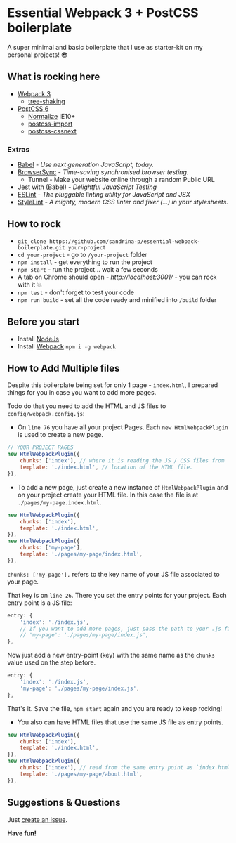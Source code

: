 # Essential Webpack 3 + PostCSS boilerplate

A super minimal and basic boilerplate that I use as starter-kit on my personal projects! 😎

## What is rocking here
* [Webpack 3](https://webpack.js.org/guides/getting-started/)
  * [tree-shaking](https://webpack.js.org/guides/tree-shaking/)
* [PostCSS 6](http://postcss.org/)
  * [Normalize](https://necolas.github.io/normalize.css/) IE10+
  * [postcss-import](https://github.com/postcss/postcss-import)
  * [postcss-cssnext](http://cssnext.io/)

### Extras
* [Babel](https://babeljs.io/) - *Use next generation JavaScript, today.*
* [BrowserSync](https://www.browsersync.io/) - *Time-saving synchronised browser testing.*
  * Tunnel - Make your website online through a random Public URL
* [Jest](https://facebook.github.io/jest/) with (Babel) - *Delightful JavaScript Testing*
* [ESLint](http://eslint.org/) - *The pluggable linting utility for JavaScript and JSX*
* [StyleLint](https://stylelint.io/) - *A mighty, modern CSS linter and fixer (...) in your stylesheets.*


## How to rock
* `git clone https://github.com/sandrina-p/essential-webpack-boilerplate.git your-project`
* `cd your-project` - go to `/your-project` folder
* `npm install` - get everything to run the project
* `npm start` - run the project... wait a few seconds
* A tab on Chrome should open - *http://localhost:3001/* - you can rock with it 💥
* `npm test` - don't forget to test your code
* `npm run build` - set all the code ready and minified into `/build` folder


## Before you start
- Install [NodeJs](https://nodejs.org/en/)
- Install [Webpack](https://webpack.js.org/guides/getting-started/) `npm i -g webpack`


## How to Add Multiple files
Despite this boilerplate being set for only 1 page - `index.html`, I prepared things for you in case you want to add more pages.

Todo do that you need to add the HTML and JS files to `config/webpack.config.js`:

- On `line 76` you have all your project Pages. Each `new HtmlWebpackPlugin` is used to create a new page.

```js
// YOUR PROJECT PAGES
new HtmlWebpackPlugin({
    chunks: ['index'], // where it is reading the JS / CSS files from
    template: './index.html', // location of the HTML file.
}),
```

- To add a new page, just create a new instance of `HtmlWebpackPlugin` and on your project create your HTML file. In this case the file is at `./pages/my-page.index.html`.

```js
new HtmlWebpackPlugin({
    chunks: ['index'],
    template: './index.html',
}),
new HtmlWebpackPlugin({
    chunks: ['my-page'],
    template: './pages/my-page/index.html',
}),
```

`chunks: ['my-page'],` refers to the key name of your JS file associated to your page.

That key is on `line 26`. There you set the entry points for your project. Each entry point is a JS file:

```js
entry: {
    'index': './index.js',
    // If you want to add more pages, just pass the path to your .js file 1/2
    // 'my-page': './pages/my-page/index.js',
},
```

Now just add a new entry-point (key) with the same name as the `chunks` value used on the step before.

```js
entry: {
    'index': './index.js',
    'my-page': './pages/my-page/index.js',
},
```

That's it. Save the file, `npm start` again and you are ready to keep rocking!

- You also can have HTML files that use the same JS file as entry points.

```js
new HtmlWebpackPlugin({
    chunks: ['index'],
    template: './index.html',
}),
new HtmlWebpackPlugin({
    chunks: ['index'], // read from the same entry point as `index.html`
    template: './pages/my-page/about.html',
}),
```

## Suggestions & Questions
Just [create an issue](https://github.com/sandrina-p/essential-webpack-boilerplate/issues).

**Have fun!**
